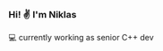 ### Hi! ✌️ I'm Niklas
    
💻 currently working as senior C++ dev
<br>




<!--
[![GitHub Streak](https://streak-stats.demolab.com?user=vveil&theme=dark&hide_border=false&date_format=j%20M%5B%20Y%5D)](https://git.io/streak-stats)

**vveil/vveil** is a ✨ _special_ ✨ repository because its `README.md` (this file) appears on your GitHub profile.
&hide_total_contributions=true

Here are some ideas to get you started:

- 🔭 I’m currently working on ...
- 🌱 I’m currently learning ...
- 👯 I’m looking to collaborate on ...
- 🤔 I’m looking for help with ...
- 💬 Ask me about ...
- 📫 How to reach me: ...
- 😄 Pronouns: ...
- ⚡ Fun fact: ...
- 🔭 currently reading _Writing An Interpreter In Go by Thorsten Ball_ [(link)](https://interpreterbook.com/)
-->

